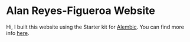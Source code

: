 # Alan Reyes-Figueroa Website

Hi, I built this website using the Starter kit for [Alembic](https://alembic.darn.es/). You can find more info [here](https://github.com/daviddarnes/alembic-kit).

